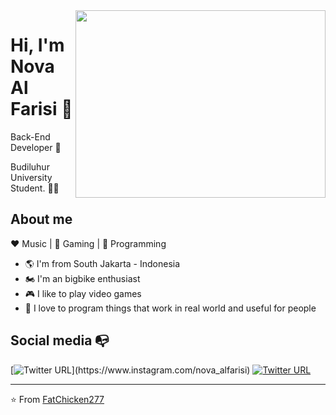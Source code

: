 <img align="right" width="400" height="300" src="https://instagram.fcgk13-1.fna.fbcdn.net/v/t51.2885-15/e35/s1080x1080/65491742_2362991187246819_5562166947935712732_n.jpg?_nc_ht=instagram.fcgk13-1.fna.fbcdn.net&_nc_cat=103&_nc_ohc=F9-31e-CU5AAX_KBfwy&oh=b12065bcc94f83cc68756bd2123ae689&oe=5F373B54">

# Hi, I'm Nova Al Farisi :chicken:

Back-End Developer :robot:

Budiluhur University Student. :man_technologist:

## About me 

:heart: Music | :black_heart: Gaming | :blue_heart: Programming

- :earth_americas: I'm from South Jakarta - Indonesia
- :motorcycle: I'm an bigbike enthusiast
- :video_game: I like to play video games
- :gem: I love to program things that work in real world and useful for people

## Social media :mailbox_with_no_mail:

[![Twitter URL](https://img.shields.io/twitter/url?color=%23fb3958&label=follow&logo=instagram&logoColor=%23fb3958&style=flat-square&url=https%3A%2F%2Fwww.instagram.com%2Falejorc_)](https://www.instagram.com/nova_alfarisi)
[![Twitter URL](https://img.shields.io/twitter/url?color=%230072b1&label=connect&logo=linkedin&logoColor=%230072b1&style=flat-square&url=https%3A%2F%2Fwww.linkedin.com%2Fin%2Falejandro-ramirez-ciceros%2F)](https://www.linkedin.com/in/nova-al-26a0b719b/)

---
⭐️ From [FatChicken277](https://github.com/FatChicken277)

